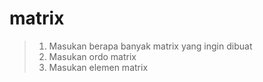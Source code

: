 # matrix
> 1. Masukan berapa banyak matrix yang ingin dibuat
> 2. Masukan ordo matrix
> 3. Masukan elemen matrix
